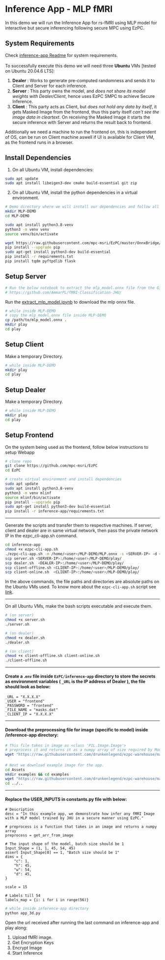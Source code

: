 # Inference App - MLP fMRI 

In this demo we will run the Inference App for rs-fMRI using MLP model for interactive but secure inferencing following secure MPC using EzPC.

## System Requirements

Check [inference-app Readme](/inference-app/README.md#system-requirements) for system requirements.<br>
<br>
To successfully execute this demo we will need three **Ubuntu** VMs [tested on Ubuntu 20.04.6 LTS]:
1. **Dealer** : Works to generate pre-computed randomness and sends it to Client and Server for each inference. 
2. **Server** : This party owns the model, and _does not share its model weights with Dealer/Client_, hence uses EzPC SMPC to achieve Secure Inference.
3. **Client** : This party acts as Client, but _does not hold any data by itself_, it gets Masked Image from the frontend, thus this party itself _can't see the image data in cleartext_. On receiving the Masked Image it starts the secure inference with Server and returns the result back to frontend.


Additionally we need a machine to run the frontend on, this is independent of OS, can be run on Client machine aswell if UI is available for Client VM, as the frontend runs in a browser.

## Install Dependencies

1. On all Ubuntu VM, install dependencies:
```bash
sudo apt update
sudo apt install libeigen3-dev cmake build-essential git zip
```

2. On all Ubuntu VM, install the python dependencies in a virtual environment.
``` bash
# Demo directory where we will install our dependencies and follow all the further steps.
mkdir MLP-DEMO
cd MLP-DEMO

sudo apt install python3.8-venv
python3 -m venv venv
source venv/bin/activate

wget https://raw.githubusercontent.com/mpc-msri/EzPC/master/OnnxBridge/requirements.txt
pip install --upgrade pip
sudo apt-get install python3-dev build-essential
pip install -r requirements.txt
pip install tqdm pyftpdlib flask
```

## Setup Server

```bash
# Run the below notebook to extract the mlp_model.onnx file from the Github Repo for fMRI-Classification
# https://github.com/AmmarPL/fMRI-Classification-JHU/
```
Run the [extract_mlp_model.ipynb](/OnnxBridge/Demo/mlp/extract_mlp_model.ipynb) to download the mlp onnx file.

```bash
# while inside MLP-DEMO
# copy the mlp_model.onnx file inside MLP-DEMO
cp /path/to/mlp_model.onnx .
mkdir play
cd play
```

## Setup Client
Make a temporary Directory.
```bash
# while inside MLP-DEMO
mkdir play
cd play
```

## Setup Dealer
Make a temporary Directory.
```bash
# while inside MLP-DEMO
mkdir play
cd play
```

## Setup Frontend

 On the system being used as the frontend, follow below instructions to setup Webapp
```bash
# clone repo
git clone https://github.com/mpc-msri/EzPC
cd EzPC

# create virtual environment and install dependencies 
sudo apt update
sudo apt install python3.8-venv
python3 -m venv mlinf
source mlinf/bin/activate
pip install --upgrade pip
sudo apt-get install python3-dev build-essential
pip install -r inference-app/requirements.txt
```
---
Generate the scripts and transfer them to respective machines. If server, client and dealer are in same virtual network, then pass the private network IP in the ezpc_cli-app.sh command.

```bash
cd inference-app
chmod +x ezpc-cli-app.sh
./ezpc-cli-app.sh -m /home/<user>/MLP-DEMO/MLP.onnx -s <SERVER-IP> -d <DEALER-IP> [ -nt <num_threads> ]
scp server.sh <SERVER-IP>:/home/<user>/MLP-DEMO/play/
scp dealer.sh  <DEALER-IP>:/home/<user>/MLP-DEMO/play/
scp client-offline.sh <CLIENT-IP>:/home/<user>/MLP-DEMO/play/
scp client-online.sh  <CLIENT-IP>:/home/<user>/MLP-DEMO/play/
```
In the above commands, the file paths and directories are absolute paths on the Ubuntu VMs used. To know more about the `ezpc-cli-app.sh` script see [link](/inference-app/Inference-App.md). <br/>

----

On all Ubuntu VMs, make the bash scripts executable and execute them.

```bash
# (on server)
chmod +x server.sh
./server.sh

# (on dealer)
chmod +x dealer.sh
./dealer.sh

# (on client)
chmod +x client-offline.sh client-online.sh
./client-offline.sh
```
-----
#### Create a .`env` file inside `EzPC/inference-app` directory to store the secrets as environment variables ( `_URL` is the IP address of Dealer ), the file should look as below:
    _URL = "X.X.X.X"
    _USER = "frontend"
    _PASSWORD = "frontend"
    _FILE_NAME = "masks.dat"
    _CLIENT_IP = "X.X.X.X"

----
#### Download the preprocessing file for image (specific to model) inside /inference-app directory:
```bash
# This file takes in image as <class 'PIL.Image.Image'>
# preprocess it and returns it as a numpy array of size required by Model.
wget "https://raw.githubusercontent.com/drunkenlegend/ezpc-warehouse/main/MLP_fMRI/preprocess.py" -O preprocess.py
```

#### 
```bash
# Next we download example image for the app.
cd Assets 
mkdir examples && cd examples 
wget "https://raw.githubusercontent.com/drunkenlegend/ezpc-warehouse/main/MLP_fMRI/1.png" -O 1.jpg
cd ../..
```
----
#### Replace the USER_INPUTS in constants.py file with below:

    # Description
    desc = "In this example app, we demonstrate how infer any fMRI Image with a MLP model trained by JHU in a secure manner using EzPC."

    # preprocess is a function that takes in an image and returns a numpy array
    preprocess = get_arr_from_image

    # The input shape of the model, batch size should be 1
    Input_Shape = (1, 1, 45, 54, 45)
    assert Input_Shape[0] == 1, "Batch size should be 1"
    dims = {
        "c": 1,
        "h": 45,
        "w": 54,
        "d": 45,
    }

    scale = 15

    # Labels till 54
    labels_map = {i: i for i in range(56)}

```bash
# while inside inference-app directory
python app_3d.py
```

Open the url received after running the last command on inference-app and play along:
1. Upload fMRI image.
2. Get Encryption Keys
3. Encrypt Image
4. Start Inference